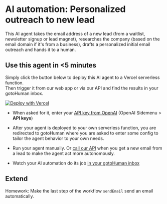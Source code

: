 # AI automation: Personalized outreach to new lead

This AI agent takes the email address of a new lead (from a waitlist, newsletter signup or lead magnet), researches the company (based on the email domain if it's from a business), drafts a personalized initial email outreach and hands it to a human.

## Use this agent in <5 minutes

Simply click the button below to deploy this AI agent to a Vercel serverless function.  
Then trigger it from our web app or via our API and find the results in your gotoHuman inbox.

[![Deploy with Vercel](https://vercel.com/button)](https://vercel.com/new/clone?repository-url=https%3A%2F%2Fgithub.com%2Fgotohuman%2Fgth-demo-vercel-newlead&env=OPENAI_API_KEY&envDescription=This%20agent%20is%20using%20OpenAI's%20GPT-4o%20model&envLink=https%3A%2F%2Fplatform.openai.com%2Faccount%2Fapi-keys&project-name=ai-agent-lead-researcher&repository-name=ai-agent-lead-researcher&redirect-url=https%3A%2F%2Fapp.gotohuman.com%2Fadd-agent-from-template%2Fgth-demo-vercel-newlead)

- When asked for it, enter your [API key from OpenAI](https://platform.openai.com/account/api-keys) (OpenAI Sidemenu > __API keys__)

- After your agent is deployed to your own serverless function, you are redirected to gotoHuman where you are asked to enter some config to tailor the agent behavior to your own needs.
- Run your agent manually. Or [call our API](https://docs.gotohuman.com/run#trigger-events) when you get a new email from a lead to make the agent act more autonomously.
- Watch your AI automation do its job [in your gotoHuman inbox](https://app.gotohuman.com)

## Extend
Homework: Make the last step of the workflow `sendEmail` send an email automatically.